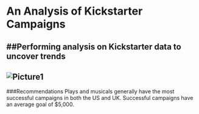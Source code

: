 # An Analysis of Kickstarter Campaigns
##Performing analysis on Kickstarter data to uncover trends
---
![Picture1](path/to/Picture1.png)
---
###Recommendations
Plays and musicals generally have the most successful campaigns in both the US and UK. Successful campaigns have an average goal of $5,000.
